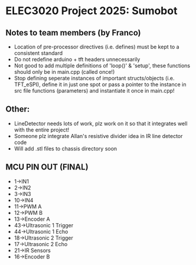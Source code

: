 # ELEC3020 Project 2025: Sumobot


## Notes to team members (by Franco)
- Location of pre-processor directives (i.e. defines) must be kept to a consistent standard
- Do not redefine arduino + tft headers unnecessarily
- Not good to add multiple definitions of 'loop()' & 'setup', these functions should only be in main.cpp (called once!)
- Stop defining seperate instances of important structs/objects (i.e. TFT_eSPI), define it in just one spot or pass a pointer to the instance in src file functions (parameters) and instantiate it once in main.cpp!

## Other:
- LineDetector needs lots of work, plz work on it so that it integrates well with the entire project!
- Someone plz integrate Allan's resistive divider idea in IR line detector code
- Will add .stl files to chassis directory soon

## MCU PIN OUT (FINAL)
- 1->IN1
- 2->IN2
- 3->IN3
- 10->IN4
- 11->PWM A
- 12->PWM B
- 13->Encoder A
- 43->Ultrasonic 1 Trigger
- 44->Ultrasonic 1 Echo
- 18->Ultrasonic 2 Trigger
- 17->Ultrasonic 2 Echo
- 21->IR Sensors
- 16->Encoder B
